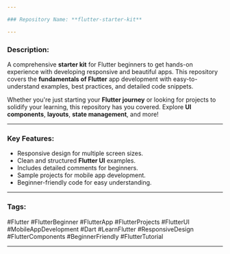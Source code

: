 ```yaml
---

### Repository Name: **flutter-starter-kit**

---
```


### Description:

A comprehensive **starter kit** for Flutter beginners to get hands-on experience with developing responsive and beautiful apps. This repository covers the **fundamentals of Flutter** app development with easy-to-understand examples, best practices, and detailed code snippets.

Whether you're just starting your **Flutter journey** or looking for projects to solidify your learning, this repository has you covered. Explore **UI components**, **layouts**, **state management**, and more!

---

### Key Features:
- Responsive design for multiple screen sizes.
- Clean and structured **Flutter UI** examples.
- Includes detailed comments for beginners.
- Sample projects for mobile app development.
- Beginner-friendly code for easy understanding.

---

### Tags:

#Flutter #FlutterBeginner #FlutterApp #FlutterProjects #FlutterUI #MobileAppDevelopment #Dart #LearnFlutter #ResponsiveDesign #FlutterComponents #BeginnerFriendly #FlutterTutorial

---
